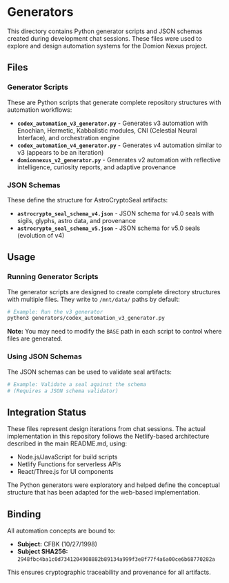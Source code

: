 # Generators

This directory contains Python generator scripts and JSON schemas created during development chat sessions. These files were used to explore and design automation systems for the Domion Nexus project.

## Files

### Generator Scripts

These are Python scripts that generate complete repository structures with automation workflows:

- **`codex_automation_v3_generator.py`** - Generates v3 automation with Enochian, Hermetic, Kabbalistic modules, CNI (Celestial Neural Interface), and orchestration engine
- **`codex_automation_v4_generator.py`** - Generates v4 automation similar to v3 (appears to be an iteration)
- **`domionnexus_v2_generator.py`** - Generates v2 automation with reflective intelligence, curiosity reports, and adaptive provenance

### JSON Schemas

These define the structure for AstroCryptoSeal artifacts:

- **`astrocrypto_seal_schema_v4.json`** - JSON schema for v4.0 seals with sigils, glyphs, astro data, and provenance
- **`astrocrypto_seal_schema_v5.json`** - JSON schema for v5.0 seals (evolution of v4)

## Usage

### Running Generator Scripts

The generator scripts are designed to create complete directory structures with multiple files. They write to `/mnt/data/` paths by default:

```bash
# Example: Run the v3 generator
python3 generators/codex_automation_v3_generator.py
```

**Note:** You may need to modify the `BASE` path in each script to control where files are generated.

### Using JSON Schemas

The JSON schemas can be used to validate seal artifacts:

```bash
# Example: Validate a seal against the schema
# (Requires a JSON schema validator)
```

## Integration Status

These files represent design iterations from chat sessions. The actual implementation in this repository follows the Netlify-based architecture described in the main README.md, using:
- Node.js/JavaScript for build scripts
- Netlify Functions for serverless APIs
- React/Three.js for UI components

The Python generators were exploratory and helped define the conceptual structure that has been adapted for the web-based implementation.

## Binding

All automation concepts are bound to:
- **Subject:** CFBK (10/27/1998)
- **Subject SHA256:** `2948fbc4ba1c0d7341204908882b89134a999f3e8f77f4a6a00ce6b68770282a`

This ensures cryptographic traceability and provenance for all artifacts.
